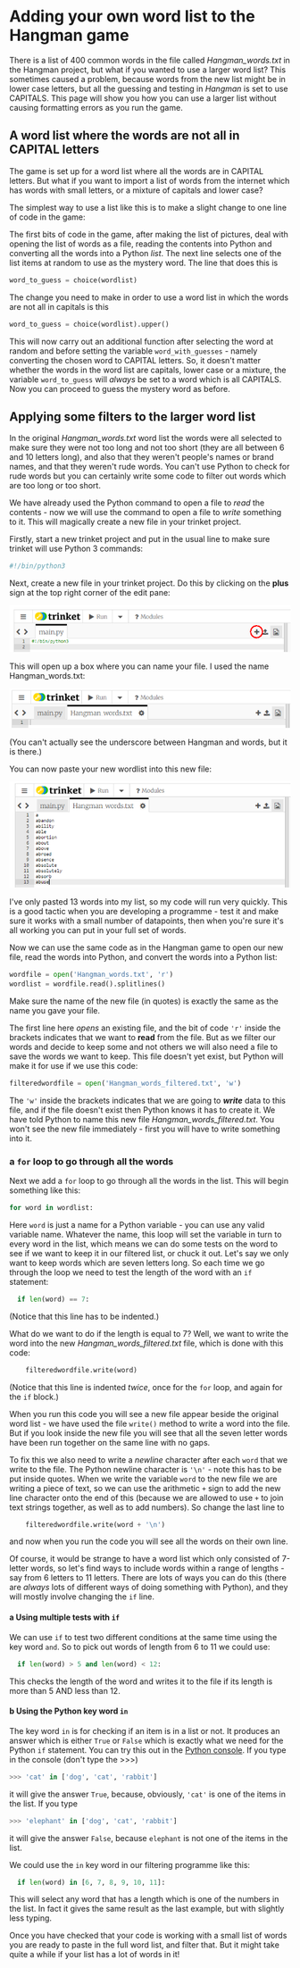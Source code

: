 # Adding your own word list to the Hangman game

There is a list of 400 common words in the file called *Hangman_words.txt* in the Hangman project, but what if you wanted to use a larger word list? This sometimes caused a problem, because words from the new list might be in lower case letters, but all the guessing and testing in *Hangman* is set to use CAPITALS. This page will show you how you can use a larger list without causing formatting errors as you run the game.

## A word list where the words are not all in CAPITAL letters

The game is set up for a word list where all the words are in CAPITAL letters. But what if you want to import a list of words from the internet which has words with small letters, or a mixture of capitals and lower case?

The simplest way to use a list like this is to make a slight change to one line of code in the game:

The first bits of code in the game, after making the list of pictures, deal with opening the list of words as a file, reading the contents into Python and converting all the words into a Python *list*. The next line selects one of the list items at random to use as the mystery word. The line that does this is

```python
word_to_guess = choice(wordlist)
```

The change you need to make in order to use a word list in which the words are not all in capitals is this

```python
word_to_guess = choice(wordlist).upper()
```

This will now carry out an additional function after selecting the word at random and before setting the variable ```word_with_guesses``` - namely converting the chosen word to CAPITAL letters. So, it doesn't matter whether the words in the word list are capitals, lower case or a mixture, the variable ```word_to_guess``` will *always* be set to a word which is all CAPITALS. Now you can proceed to guess the mystery word as before.

## Applying some filters to the larger word list

In the original *Hangman_words.txt* word list the words were all selected to make sure they were not too long and not too short (they are all between 6 and 10 letters long), and also that they weren't people's names or brand names, and that they weren't rude words. You can't use Python to check for rude words but you can certainly write some code to filter out words which are too long or too short.

We have already used the Python command to open a file to *read* the contents - now we will use the command to open a file to *write* something to it. This will magically create a new file in your trinket project.

Firstly, start a new trinket project and put in the usual line to make sure trinket will use Python 3 commands:

```python
#!/bin/python3
```

Next, create a new file in your trinket project. Do this by clicking on the **plus** sign at the top right corner of the edit pane:

![Click to add a file](add_file.png)

This will open up a box where you can name your file. I used the name Hangman_words.txt:

![CName a file](name_file.png)

(You can't actually see the underscore between Hangman and words, but it is there.)

You can now paste your new wordlist into this new file:

![CAdd words](word_list.png)

I've only pasted 13 words into my list, so my code will run very quickly. This is a good tactic when you are developing a programme - test it and make sure it works with a small number of datapoints, then when you're sure it's all working you can put in your full set of words.

Now we can use the same code as in the Hangman game to open our new file, read the words into Python, and convert the words into a Python list:

```python
wordfile = open('Hangman_words.txt', 'r')
wordlist = wordfile.read().splitlines()
```

Make sure the name of the new file (in quotes) is exactly the same as the name you gave your file.

The first line here *opens* an existing file, and the bit of code ```'r'``` inside the brackets indicates that we want to **read** from the file. But as we filter our words and decide to keep some and not others we will also need a file to save the words we want to keep. This file doesn't yet exist, but Python will make it for use if we use this code:

```python
filteredwordfile = open('Hangman_words_filtered.txt', 'w')
```

The ```'w'``` inside the brackets indicates that we are going to ***write*** data to this file, and if the file doesn't exist then Python knows it has to create it. We have told Python to name this new file *Hangman_words_filtered.txt*. You won't see the new file immediately - first you will have to write something into it.

### a ```for``` loop to go through all the words

Next we add a ```for``` loop to go through all the words in the list. This will begin something like this:

```python
for word in wordlist:
```

Here ```word``` is just a name for a Python variable - you can use any valid variable name. Whatever the name, this loop will set the variable in turn to every word in the list, which means we can do some tests on the word to see if we want to keep it in our filtered list, or chuck it out. Let's say we only want to keep words which are seven letters long. So each time we go through the loop we need to test the length of the word with an ```if``` statement:

```python
  if len(word) == 7:
```

(Notice that this line has to be indented.)

What do we want to do if the length is equal to 7? Well, we want to write the word into the new *Hangman_words_filtered.txt* file, which is done with this code:

```python
    filteredwordfile.write(word)
```

(Notice that this line is indented *twice*, once for the ```for``` loop, and again for the ```if``` block.)

When you run this code you will see a new file appear beside the original word list - we have used the file ```write()``` method to write a word into the file. But if you look inside the new file you will see that all the seven letter words have been run together on the same line with no gaps.

To fix this we also need to write a *newline* character after each ```word``` that we write to the file. The Python newline character is ```'\n'``` - note this has to be put inside quotes. When we write the variable ```word``` to the new file we are writing a piece of text, so we can use the arithmetic ```+``` sign to add the new line character onto the end of this (because we are allowed to use ```+``` to join text strings together, as well as to add numbers). So change the last line to

```python
    filteredwordfile.write(word + '\n')
```

and now when you run the code you will see all the words on their own line.

Of course, it would be strange to have a word list which only consisted of 7-letter words, so let's find ways to include words within a range of lengths - say from 6 letters to 11 letters. There are lots of ways you can do this (there are *always* lots of different ways of doing something with Python), and they will mostly involve changing the ```if``` line.

#### a Using multiple tests with ```if```

We can use ```if``` to test two different conditions at the same time using the key word ```and```. So to pick out words of length from 6 to 11 we could use:

```python
  if len(word) > 5 and len(word) < 12:
```

This checks the length of the word and writes it to the file if its length is more than 5 AND less than 12.

#### b Using the Python key word ```in```

The key word ```in``` is for checking if an item is in a list or not. It produces an answer which is either ```True``` or ```False``` which is exactly what we need for the Python ```if``` statement. You can try this out in the [Python console](https://trinket.io/console). If you type in the console (don't type the >>>)

```python
>>> 'cat' in ['dog', 'cat', 'rabbit']
```

it will give the answer ```True```, because, obviously, ```'cat'``` is one of the items in the list. If you type

```python
>>> 'elephant' in ['dog', 'cat', 'rabbit']
```

it will give the answer ```False```, because ```elephant``` is not one of the items in the list.

We could use the ```in``` key word in our filtering programme like this:

```python
  if len(word) in [6, 7, 8, 9, 10, 11]:
```

This will select any word that has a length which is one of the numbers in the list. In fact it gives the same result as the last example, but with slightly less typing.

Once you have checked that your code is working with a small list of words you are ready to paste in the full word list, and filter that. But it might take quite a while if your list has a lot of words in it!
